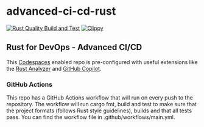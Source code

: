 # advanced-ci-cd-rust

[![Rust Quality Build and Test](https://github.com/rstrategist/advanced-ci-cd-rust/actions/workflows/main.yml/badge.svg)](https://github.com/rstrategist/advanced-ci-cd-rust/actions/workflows/main.yml)
[![Clippy](https://github.com/rstrategist/advanced-ci-cd-rust/actions/workflows/clippy.yml/badge.svg)](https://github.com/rstrategist/advanced-ci-cd-rust/actions/workflows/clippy.yml)

## Rust for DevOps - Advanced CI/CD

This [Codespaces](https://docs.github.com/en/codespaces/overview) enabled repo is pre-configured with useful extensions like the [Rust Analyzer](https://marketplace.visualstudio.com/items?itemName=rust-lang.rust-analyzer) and [GitHub Copilot](https://docs.github.com/en/copilot/quickstart).

### GitHub Actions
This repo has a GitHub Actions workflow that will run on every push to the repository. The workflow will run cargo fmt, build and test to make sure that the project formats (follows Rust style guidelines), builds and that all tests pass. You can find the workflow file in .github/workflows/main.yml.
